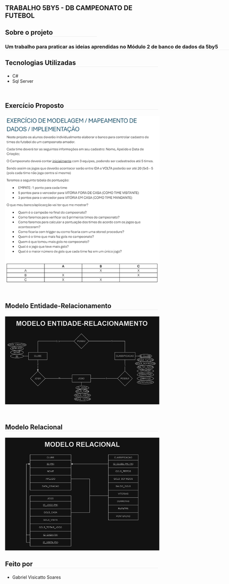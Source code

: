 ## <p>TRABALHO 5BY5 - DB CAMPEONATO DE FUTEBOL<br></p>
## <p style="border-bottom: 1px solid #eaeaea; width: 300px;">Sobre o projeto</p>
### <p style="border-bottom: 1px solid #eaeaea; width: 1200px;">Um trabalho para praticar as ideias aprendidas no Módulo 2 de banco de dados da 5by5</p>

## <p style="border-bottom: 1px solid #eaeaea; width: 500px;">Tecnologias Utilizadas</p>
- C#
- Sql Server

## <p style="padding-top: 30px; border-bottom: 1px solid #eaeaea; width: 500px">Exercício Proposto</p>
![Exercicio](campeonatofutebol.png)

## <p style="padding-top: 30px; border-bottom: 1px solid #eaeaea; width: 500px">Modelo Entidade-Relacionamento</p>
![Modelo Entidade-Relacionamento](MODELOER.png)

## <p style="padding-top: 30px; border-bottom: 1px solid #eaeaea; width: 500px">Modelo Relacional</p>
![Modelo Relacional](MODELOR.png)

## <p style="border-bottom: 1px solid #eaeaea; width: 500px;">Feito por</p>
- Gabriel Visicatto Soares
